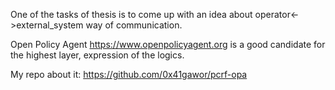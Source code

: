 One of the tasks of thesis is to come up with an idea about operator<->external_system way of communication. 

Open Policy Agent https://www.openpolicyagent.org is a good candidate for the highest layer, expression of the logics.



My repo about it: https://github.com/0x41gawor/pcrf-opa